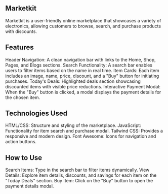 ## Marketkit
Marketkit is a user-friendly online marketplace that showcases a variety of electronics, allowing customers to browse, search, and purchase products with discounts.

## Features
Header Navigation: A clean navigation bar with links to the Home, Shop, Pages, and Blogs sections.
Search Functionality: A search bar enables users to filter items based on the name in real time.
Item Cards: Each item includes an image, name, price, discount, and a "Buy" button for initiating purchases.
Today's Deals: Highlighted deals section showcasing discounted items with visible price reductions.
Interactive Payment Modal: When the "Buy" button is clicked, a modal displays the payment details for the chosen item.

## Technologies Used
HTML/CSS: Structure and styling of the marketplace.
JavaScript: Functionality for item search and purchase modal.
Tailwind CSS: Provides a responsive and modern design.
Font Awesome: Icons for navigation and action buttons.

## How to Use
Search Items: Type in the search bar to filter items dynamically.
View Details: Explore item details, discounts, and savings for each item on the "Today Deals" section.
Buy Item: Click on the "Buy" button to open the payment details modal.
